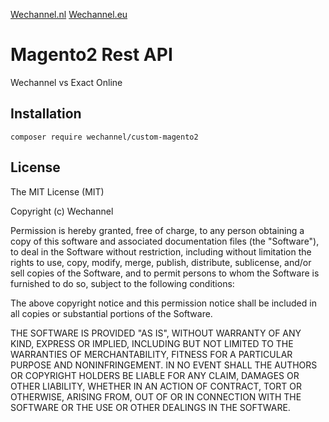 <a href="https://wechannel.nl">Wechannel.nl</a>
<a href="https://wechannel.eu">Wechannel.eu</a>
# Magento2 Rest API
Wechannel vs Exact Online

## Installation

`composer require wechannel/custom-magento2`

## License
The MIT License (MIT)

Copyright (c) Wechannel

Permission is hereby granted, free of charge, to any person obtaining a copy
of this software and associated documentation files (the "Software"), to deal
in the Software without restriction, including without limitation the rights
to use, copy, modify, merge, publish, distribute, sublicense, and/or sell
copies of the Software, and to permit persons to whom the Software is
furnished to do so, subject to the following conditions:

The above copyright notice and this permission notice shall be included in all
copies or substantial portions of the Software.

THE SOFTWARE IS PROVIDED "AS IS", WITHOUT WARRANTY OF ANY KIND, EXPRESS OR
IMPLIED, INCLUDING BUT NOT LIMITED TO THE WARRANTIES OF MERCHANTABILITY,
FITNESS FOR A PARTICULAR PURPOSE AND NONINFRINGEMENT. IN NO EVENT SHALL THE
AUTHORS OR COPYRIGHT HOLDERS BE LIABLE FOR ANY CLAIM, DAMAGES OR OTHER
LIABILITY, WHETHER IN AN ACTION OF CONTRACT, TORT OR OTHERWISE, ARISING FROM,
OUT OF OR IN CONNECTION WITH THE SOFTWARE OR THE USE OR OTHER DEALINGS IN THE
SOFTWARE.
